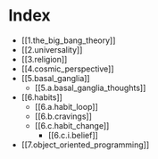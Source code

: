 # Index

- [[1.the_big_bang_theory]]
- [[2.universality]]
- [[3.religion]]
- [[4.cosmic_perspective]]
- [[5.basal_ganglia]]
  - [[5.a.basal_ganglia_thoughts]]
- [[6.habits]]
  - [[6.a.habit_loop]]
  - [[6.b.cravings]]
  - [[6.c.habit_change]]
    - [[6.c.i.belief]]
- [[7.object_oriented_programming]]

